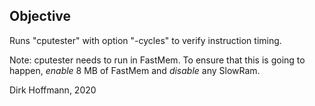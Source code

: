 ## Objective

Runs "cputester" with option "-cycles" to verify instruction timing.

Note: cputester needs to run in FastMem. To ensure that this is going to happen, *enable* 8 MB of FastMem and *disable* any SlowRam. 


Dirk Hoffmann, 2020